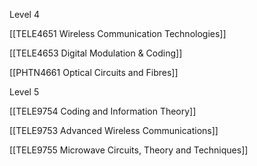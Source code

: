 Level 4

[[TELE4651 Wireless Communication Technologies]]

[[TELE4653 Digital Modulation & Coding]]

[[PHTN4661 Optical Circuits and Fibres]]

  

Level 5

[[TELE9754 Coding and Information Theory]]

[[TELE9753 Advanced Wireless Communications]]

[[TELE9755 Microwave Circuits, Theory and Techniques]]
